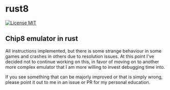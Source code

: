# rust8
[![License MIT](https://img.shields.io/badge/License-MIT-blue.svg)](./LICENSE)

## Chip8 emulator in rust

All instructions implemented, but there is some strange behaviour in some games and crashes in others due to resolution issues. At this point I've decided not to continue working on this, in favor of moving on to another more complex emulator that I am more willing to invest debugging time into.

If you see something that can be majorly improved or that is simply wrong, please point it out to me in an issue or PR for my personal education.
